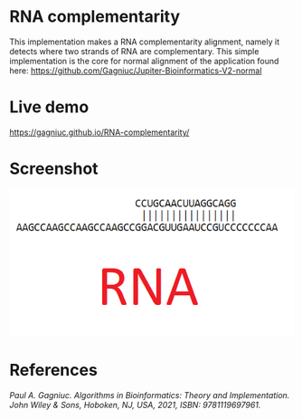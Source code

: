 # RNA complementarity

This implementation makes a RNA complementarity alignment, namely it detects where two strands of RNA are complementary. This simple implementation is the core for normal alignment of the application found here: https://github.com/Gagniuc/Jupiter-Bioinformatics-V2-normal


# Live demo
https://gagniuc.github.io/RNA-complementarity/

# Screenshot

![screenshot](https://github.com/Gagniuc/RNA-complementarity/blob/main/RNA.png?raw=true)

# References

<i>Paul A. Gagniuc. Algorithms in Bioinformatics: Theory and Implementation. John Wiley & Sons, Hoboken, NJ, USA, 2021, ISBN: 9781119697961.</i>
